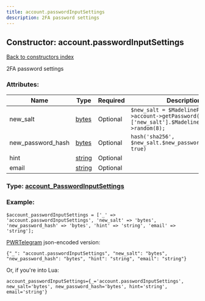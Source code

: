 ```yaml
---
title: account.passwordInputSettings
description: 2FA password settings
---
```

## Constructor: account.passwordInputSettings  
[Back to constructors index](index.md)



2FA password settings

### Attributes:

| Name     |    Type       | Required | Description |
|----------|---------------|----------|-------------|
|new\_salt|[bytes](../types/bytes.md) | Optional|`$new_salt = $MadelineProto->account->getPassword()['new_salt'].$MadelineProto->random(8);`|
|new\_password\_hash|[bytes](../types/bytes.md) | Optional|`hash('sha256', $new_salt.$new_password.$new_salt, true)`|
|hint|[string](../types/string.md) | Optional||
|email|[string](../types/string.md) | Optional||



### Type: [account\_PasswordInputSettings](../types/account_PasswordInputSettings.md)


### Example:

```
$account_passwordInputSettings = ['_' => 'account.passwordInputSettings', 'new_salt' => 'bytes', 'new_password_hash' => 'bytes', 'hint' => 'string', 'email' => 'string'];
```  

[PWRTelegram](https://pwrtelegram.xyz) json-encoded version:

```
{"_": "account.passwordInputSettings", "new_salt": "bytes", "new_password_hash": "bytes", "hint": "string", "email": "string"}
```


Or, if you're into Lua:  


```
account_passwordInputSettings={_='account.passwordInputSettings', new_salt='bytes', new_password_hash='bytes', hint='string', email='string'}

```


